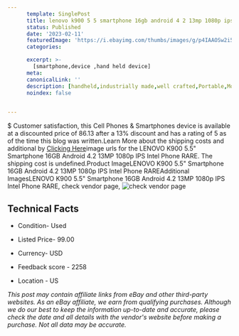 ```yaml
---
      template: SinglePost
      title: lenovo k900 5 5 smartphone 16gb android 4 2 13mp 1080p ips intel phone rare
      status: Published
      date: '2023-02-11'
      featuredImage: 'https://i.ebayimg.com/thumbs/images/g/p4IAAOSw2i5i1eNt/s-l225.jpg'
      categories: 

      excerpt: >-
        [smartphone,device ,hand held device]
      meta:
      canonicalLink: ''
      description: [handheld,industrially made,well crafted,Portable,Mobile,Compact,Convenient,Lightweight,Maneuverable,Man-portable,Miniature,Carriable,Hand-held,Light,Holdable,Transportable,Mobile device,Pocket-sized,On-the-go,Wireless,Cordless,Compact size,Convenient size, smartphone,device ,hand held device]
      noindex: false

        
---
```

$
    Customer satisfaction, this Cell Phones & Smartphones device is available at a discounted price of 86.13 after a 13% discount and has a rating of 5 as of the time this blog was written.Learn More about the shipping costs and additional by [Clicking Here](https://www.ebay.com/itm/175562482189?hash=item28e056e20d%3Ag%3Ap4IAAOSw2i5i1eNt&mkevt=1&mkcid=1&mkrid=711-53200-19255-0&campid=%253CePNCampaignId%253E&customid=%253CreferenceId%253E&toolid=10049)image urls for the LENOVO K900 5.5" Smartphone 16GB Android 4.2 13MP 1080p IPS Intel Phone  RARE. The shipping cost is undefined.Product ImageLENOVO K900 5.5" Smartphone 16GB Android 4.2 13MP 1080p IPS Intel Phone  RAREAdditional ImagesLENOVO K900 5.5" Smartphone 16GB Android 4.2 13MP 1080p IPS Intel Phone  RARE, check vendor page, ![check vendor page](https://origin-galleryplus.ebayimg.com/ws/web/175562482189_2_0_1/225x225.jpg,https://origin-galleryplus.ebayimg.com/ws/web/175562482189_3_0_1/225x225.jpg,https://origin-galleryplus.ebayimg.com/ws/web/175562482189_4_0_1/225x225.jpg,https://origin-galleryplus.ebayimg.com/ws/web/175562482189_5_0_1/225x225.jpg,https://origin-galleryplus.ebayimg.com/ws/web/175562482189_6_0_1/225x225.jpg,https://origin-galleryplus.ebayimg.com/ws/web/175562482189_7_0_1/225x225.jpg,https://origin-galleryplus.ebayimg.com/ws/web/175562482189_8_0_1/225x225.jpg,https://origin-galleryplus.ebayimg.com/ws/web/175562482189_9_0_1/225x225.jpg,https://origin-galleryplus.ebayimg.com/ws/web/175562482189_10_0_1/225x225.jpg,https://origin-galleryplus.ebayimg.com/ws/web/175562482189_11_0_1/225x225.jpg,https://origin-galleryplus.ebayimg.com/ws/web/175562482189_12_0_1/225x225.jpg)
    
    

 ## Technical Facts 



     
      

 - Condition- Used 


      

 - Listed Price- 99.00 


      

 - Currency- USD 


      

 - Feedback score - 2258 


      

 - Location - US 


      
      

 *_This post may contain affiliate links from eBay and other third-party websites. As an eBay affiliate, we earn from qualifying purchases. Although we do our best to keep the information up-to-date and accurate, please check the date and all details with the vendor's website before making a purchase. Not all data may be accurate._*



    
    
    
    
    